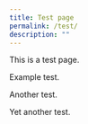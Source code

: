 ```yaml
---
title: Test page
permalink: /test/
description: ""
---
```

This is a test page.

Example test.

Another test.

Yet another test.